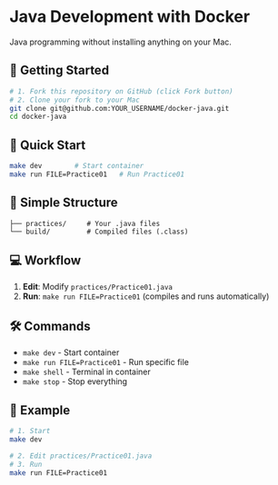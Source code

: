 # Java Development with Docker

Java programming without installing anything on your Mac.

## 🍴 Getting Started

```bash
# 1. Fork this repository on GitHub (click Fork button)
# 2. Clone your fork to your Mac
git clone git@github.com:YOUR_USERNAME/docker-java.git
cd docker-java
```

## 🚀 Quick Start

```bash
make dev        # Start container
make run FILE=Practice01   # Run Practice01
```

## 📁 Simple Structure

```
├── practices/     # Your .java files
└── build/         # Compiled files (.class)
```

## 💻 Workflow

1. **Edit**: Modify `practices/Practice01.java`
2. **Run**: `make run FILE=Practice01` (compiles and runs automatically)

## 🛠 Commands

- `make dev` - Start container
- `make run FILE=Practice01` - Run specific file
- `make shell` - Terminal in container
- `make stop` - Stop everything

## 📝 Example

```bash
# 1. Start
make dev

# 2. Edit practices/Practice01.java
# 3. Run
make run FILE=Practice01
```

